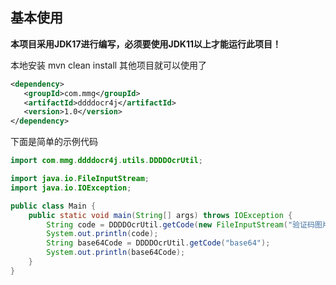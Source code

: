 ## 基本使用

**本项目采用JDK17进行编写，必须要使用JDK11以上才能运行此项目！**

本地安装 mvn clean install  其他项目就可以使用了
```xml
<dependency>
   <groupId>com.mmg</groupId>
   <artifactId>ddddocr4j</artifactId>
   <version>1.0</version>
</dependency>
```

下面是简单的示例代码

```java
import com.mmg.ddddocr4j.utils.DDDDOcrUtil;

import java.io.FileInputStream;
import java.io.IOException;

public class Main {
    public static void main(String[] args) throws IOException {
        String code = DDDDOcrUtil.getCode(new FileInputStream("验证码图片路径地址"));
        System.out.println(code);
        String base64Code = DDDDOcrUtil.getCode("base64");
        System.out.println(base64Code);
    }
}
```